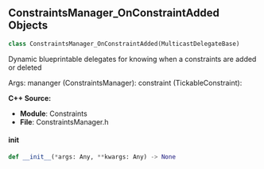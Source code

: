 ## ConstraintsManager_OnConstraintAdded Objects

```python
class ConstraintsManager_OnConstraintAdded(MulticastDelegateBase)
```

Dynamic blueprintable delegates for knowing when a constraints are added or deleted

Args:
    mananger (ConstraintsManager): 
    constraint (TickableConstraint):

**C++ Source:**

- **Module**: Constraints
- **File**: ConstraintsManager.h

<a id="unreal.ConstraintsManager_OnConstraintAdded.__init__"></a>

#### __init__

```python
def __init__(*args: Any, **kwargs: Any) -> None
```

<a id="unreal.ConstraintsManager_OnConstraintRemoved"></a>